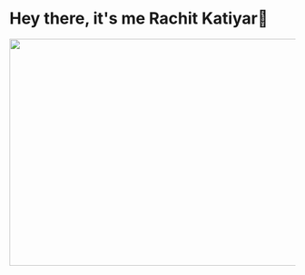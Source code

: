<div>
   <h1>Hey there, it's me Rachit Katiyar🍭 </h1>
</div>
<img src="https://imgur.com/osDsJrs.gif" height=400  width=600>

